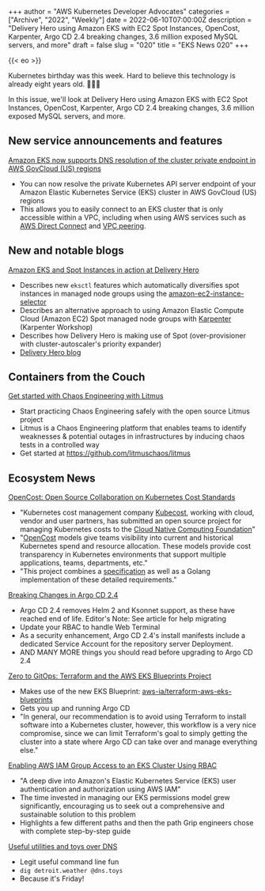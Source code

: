 +++
author = "AWS Kubernetes Developer Advocates"
categories = ["Archive", "2022", "Weekly"]
date = 2022-06-10T07:00:00Z
description = "Delivery Hero using Amazon EKS with EC2 Spot Instances, OpenCost, Karpenter, Argo CD 2.4 breaking changes, 3.6 million exposed MySQL servers, and more"
draft = false
slug = "020"
title = "EKS News 020"
+++

{{< eo >}}

Kubernetes birthday was this week. Hard to believe this technology is already eight years old. 🎉🎂🥳

In this issue, we'll look at Delivery Hero using Amazon EKS with EC2 Spot Instances, OpenCost, Karpenter, Argo CD 2.4 breaking changes, 3.6 million exposed MySQL servers, and more.

## New service announcements and features

[Amazon EKS now supports DNS resolution of the cluster private endpoint in AWS GovCloud (US) regions](https://aws.amazon.com/about-aws/whats-new/2022/06/amazon-eks-supports-dns-resolution-cluster-private-endpoint-aws-govcloud-us-regions/)

* You can now resolve the private Kubernetes API server endpoint of your Amazon Elastic Kubernetes Service (EKS) cluster in AWS GovCloud (US) regions
* This allows you to easily connect to an EKS cluster that is only accessible within a VPC, including when using AWS services such as [AWS Direct Connect](https://aws.amazon.com/directconnect/) and [VPC peering](https://docs.aws.amazon.com/vpc/latest/peering/what-is-vpc-peering.html).

## New and notable blogs

[Amazon EKS and Spot Instances in action at Delivery Hero](https://aws.amazon.com/blogs/containers/amazon-eks-and-spot-instances-in-action-at-delivery-hero/)

* Describes new `eksctl` features which automatically diversifies spot instances in managed node groups using the [amazon-ec2-instance-selector](https://github.com/aws/amazon-ec2-instance-selector)
* Describes an alternative approach to using Amazon Elastic Compute Cloud (Amazon EC2) Spot managed node groups with [Karpenter](https://ec2spotworkshops.com/karpenter.html) (Karpenter Workshop)
* Describes how Delivery Hero is making use of Spot (over-provisioner with cluster-autoscaler's priority expander)
* [Delivery Hero blog](https://tech.deliveryhero.com/spot-instances-at-delivery-hero/)

## Containers from the Couch

[Get started with Chaos Engineering with Litmus](https://youtu.be/5CI8d-SKBfc)

* Start practicing Chaos Engineering safely with the open source Litmus project
* Litmus is a Chaos Engineering platform that enables teams to identify weaknesses & potential outages in infrastructures by inducing chaos tests in a controlled way
* Get started at <https://github.com/litmuschaos/litmus>

## Ecosystem News

[OpenCost: Open Source Collaboration on Kubernetes Cost Standards](https://thenewstack.io/opencost-open-source-collaboration-on-kubernetes-cost-standards/)

* "Kubernetes cost management company [Kubecost](https://www.kubecost.com/), working with cloud, vendor and user partners, has submitted an open source project for managing Kubernetes costs to the [Cloud Native Computing Foundation](https://cncf.io/?utm_content=eks-news)"
* "[OpenCost](https://github.com/kubecost/opencost) models give teams visibility into current and historical Kubernetes spend and resource allocation. These models provide cost transparency in Kubernetes environments that support multiple applications, teams, departments, etc."
* "This project combines a [specification](https://github.com/kubecost/opencost/blob/develop/spec) as well as a Golang implementation of these detailed requirements."

[Breaking Changes in Argo CD 2.4](https://blog.argoproj.io/breaking-changes-in-argo-cd-2-4-29e3c2ac30c9)

* Argo CD 2.4 removes Helm 2 and Ksonnet support, as these have reached end of life. Editor's Note: See article for help migrating
* Update your RBAC to handle Web Terminal
* As a security enhancement, Argo CD 2.4's install manifests include a dedicated Service Account for the repository server Deployment.
* AND MANY MORE things you should read before upgrading to Argo CD 2.4

[Zero to GitOps: Terraform and the AWS EKS Blueprints Project](https://superorbital.io/journal/terraform-aws-eks-blueprints/)

* Makes use of the new EKS Blueprint: [aws-ia/terraform-aws-eks-blueprints](https://github.com/aws-ia/terraform-aws-eks-blueprints)
* Gets you up and running Argo CD
* "In general, our recommendation is to avoid using Terraform to install software into a Kubernetes cluster, however, this workflow is a very nice compromise, since we can limit Terraform's goal to simply getting the cluster into a state where Argo CD can take over and manage everything else."

[Enabling AWS IAM Group Access to an EKS Cluster Using RBAC](https://eng.grip.security/enabling-aws-iam-group-access-to-an-eks-cluster-using-rbac)

* "A deep dive into Amazon's Elastic Kubernetes Service (EKS) user authentication and authorization using AWS IAM"
* The time invested in managing our EKS permissions model grew significantly, encouraging us to seek out a comprehensive and sustainable solution to this problem
* Highlights a few different paths and then the path Grip engineers chose with complete step-by-step guide

[Useful utilities and toys over DNS](https://www.dns.toys/)

* Legit useful command line fun
* `dig detroit.weather @dns.toys`
* Because it's Friday!
